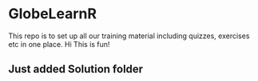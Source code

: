 # GlobeLearnR
This repo is to set up all our training material including quizzes, exercises etc in one place.
Hi This is fun!

## Just added Solution folder
